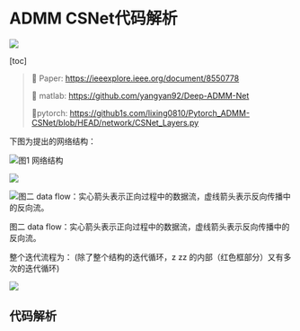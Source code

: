 # ADMM CSNet代码解析
![](https://ossjiyaoliu.oss-cn-beijing.aliyuncs.com/uPic/image-20230716005344967.png)

[toc]

> :dart: Paper: https://ieeexplore.ieee.org/document/8550778
>
> :rocket: matlab:  https://github.com/yangyan92/Deep-ADMM-Net
>
> :rocket:pytorch:  https://github1s.com/lixing0810/Pytorch_ADMM-CSNet/blob/HEAD/network/CSNet_Layers.py

下图为提出的网络结构：

![图1 网络结构](https://ossjiyaoliu.oss-cn-beijing.aliyuncs.com/uPic/image-20230716004543073.png)

![](https://ossjiyaoliu.oss-cn-beijing.aliyuncs.com/uPic/image-20230716111413392-20230717210718541.png)

![图二 data flow：实心箭头表示正向过程中的数据流，虚线箭头表示反向传播中的反向流。](https://ossjiyaoliu.oss-cn-beijing.aliyuncs.com/uPic/image-20230716134219882.png)

图二 data flow：实心箭头表示正向过程中的数据流，虚线箭头表示反向传播中的反向流。

整个迭代流程为： (除了整个结构的迭代循环，z zz 的内部（红色框部分）又有多次的迭代循环)

![](https://ossjiyaoliu.oss-cn-beijing.aliyuncs.com/uPic/aa2fe04e7ca1483593041bf3ec7ea1a1-20230717203045010-20230717210719015.png)



## 代码解析

























